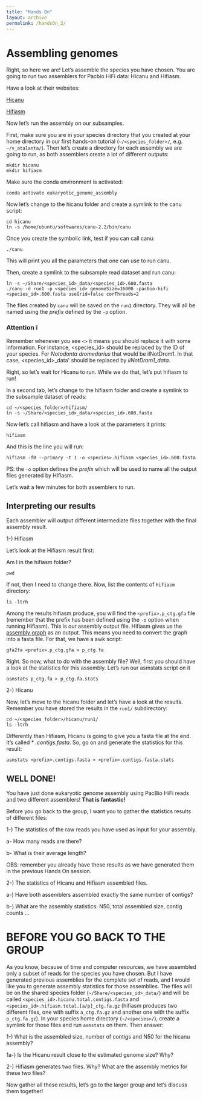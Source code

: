 ```yaml
---
title: "Hands On"
layout: archive
permalink: /handsOn_2/
---  
```


# Assembling genomes

Right, so here we are! Let’s assemble the species you have chosen. You are going to run two assemblers for Pacbio HiFi data: Hicanu and Hifiasm.

Have a look at their websites:

[Hicanu](https://github.com/marbl/canu/releases/tag/v2.1)

[Hifiasm](https://github.com/chhylp123/hifiasm)

Now let’s run the assembly on our subsamples.


First, make sure you are in your species directory that you created at your home directory in our first hands-on tutorial (`~/<species_folder>/`, e.g. `~/v_atalanta/`). Then let’s create a directory for each assembly we are going to run, as both assemblers create a lot of different outputs:

```console  
mkdir hicanu
mkdir hifiasm
```  

Make sure the conda environment is activated:

```console
conda activate eukaryotic_genome_assembly
```

Now let’s change to the hicanu folder and create a symlink to the canu script:

```console
cd hicanu
ln -s /home/ubuntu/softwares/canu-2.2/bin/canu
```

Once you create the symbolic link, test if you can call canu:

```console  
./canu
```  

This will print you all the parameters that one can use to run canu. 

Then, create a symlink to the subsample read dataset and run canu:

```console  
ln -s ~/Share/<species_id>_data/<species_id>.600.fasta
./canu -d run1 -p <species_id> genomeSize=16000 -pacbio-hifi <species_id>.600.fasta useGrid=false corThreads=2
```  

The files created by `canu` will be saved on the `run1` directory. They will all be named using the *prefix* defined by the `-p` option. 
  
### Attention :grey_exclamation: 

Remember whenever you see `<>` it means you should replace it with some information. For instance, <species_id> should be replaced by the ID of your species. For *Notodonta dromedarius* that would be ilNotDrom1. In that case, &lt;species_id&gt;_data' should be replaced by *ilNotDrom1_data*. 

Right, so let’s wait for Hicanu to run. While we do that, let’s put hifiasm to run!

In a second tab, let’s change to the hifiasm folder and create a symlink to the subsample dataset of reads:

```console  
cd ~/<species_folder>/hifiasm/
ln -s ~/Share/<species_id>_data/<species_id>.600.fasta
```

Now let’s call hifiasm and have a look at the parameters it prints:

```console  
hifiasm
```

And this is the line you will run:

```console  
hifiasm -f0 --primary -t 1 -o <species>.hifiasm <species_id>.600.fasta
```

PS: the `-o` option defines the *prefix* which will be used to name all the output files generated by Hifiasm.

Let’s wait a few minutes for both assemblers to run.

## Interpreting our results

Each assembler will output different intermediate files together with the final assembly result. 

1-) Hifiasm

Let’s look at the Hifiasm result first:

Am I in the hifiasm folder? 

```console
pwd  
```

If not, then I need to change there. Now, list the contents of `hifiasm` directory:

```console
ls -ltrh  
```

Among the results hifiasm produce, you will find the `<prefix>.p_ctg.gfa` file (remember that the prefix has been defined using the `-o` option when running Hifiasm). This is our assembly output file. Hifiasm gives us the [assembly graph](http://gfa-spec.github.io/GFA-spec/GFA1.html) as an output. This means you need to convert the graph into a fasta file. For that, we have a awk script:


```console  
gfa2fa <prefix>.p_ctg.gfa > p_ctg.fa
```

Right. So now, what to do with the assembly file?
Well, first you should have a look at the statistics for this assembly. Let’s run our asmstats script on it

```console  
asmstats p_ctg.fa > p_ctg.fa.stats
```

2-) Hicanu

Now, let’s move to the hicanu folder and let’s have a look at the results. Remember you have stored the results in the `run1/` subdirectory:

```console  
cd ~/<species_folder>/hicanu/run1/
ls -ltrh
```

Differently than Hifiasm, Hicanu is going to give you a fasta file at the end. It’s called * *.contigs.fasta.* So, go on and generate the statistics for this result:

```console  
asmstats <prefix>.contigs.fasta > <prefix>.contigs.fasta.stats
```

## WELL DONE!
You have just done eukaryotic genome assembly using PacBio HiFi reads and two different assemblers! **That is fantastic!**

Before you go back to the group, I want you to gather the statistics results of different files:

1-) The statistics of the raw reads you have used as input for your assembly.

a- How many reads are there?

b- What is their average length?

OBS: remember you already have these results as we have generated them in the previous Hands On session.

2-) The statistics of Hicanu and Hifiasm assembled files.

a-) Have both assemblers assembled exactly the same number of contigs?

b-) What are the assembly statistics: N50, total assembled size, contig counts ...


# BEFORE YOU GO BACK TO THE GROUP

As you know, because of time and computer resources, we have assembled only a subset of reads for the species you have chosen. But I have generated previous assemblies for the complete set of reads, and I would like you to generate assembly statistics for those assemblies. The files will be on the shared species folder (`~/Share/<species_id>_data/`) and will be called `<species_id>.hicanu.total.contigs.fasta` and `<species_id>.hifiasm.total.[a/p]_ctg.fa.gz` (hifiasm produces two different files, one with suffix `a_ctg.fa.gz` and another one with the suffix `p_ctg.fa.gz`). In your species home directory (`~/<species>/`), create a symlink for those files and run `asmstats` on them. Then answer:
  
  1-) What is the assembled size, number of contigs and N50 for the hicanu assembly? 
  
  1a-) Is the Hicanu result close to the estimated genome size? Why?
  
  2-) Hifiasm generates two files. Why? What are the assembly metrics for these two files?
  
Now gather all these results, let’s go to the larger group and let’s discuss them together!



